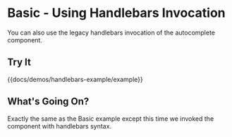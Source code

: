 # Basic - Using Handlebars Invocation

You can also use the legacy handlebars invocation of the autocomplete component.

## Try It

{{docs/demos/handlebars-example/example}}

## What's Going On?

Exactly the same as the Basic example except this time we invoked the component
with handlebars syntax.
